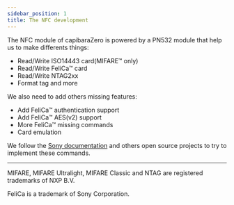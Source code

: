 ```yaml
---
sidebar_position: 1
title: The NFC development
---
```


The NFC module of capibaraZero is powered by a PN532 module that help us to make differents things:

- Read/Write ISO14443 card(MIFARE&trade; only)
- Read/Write FeliCa&trade; card
- Read/Write NTAG2xx
- Format tag and more

We also need to add others missing features:

- Add FeliCa&trade; authentication support
- Add FeliCa&trade; AES(v2) support
- More FeliCa&trade; missing commands
- Card emulation

We follow the [Sony documentation](https://www.sony.net/Products/felica/business/tech-support/) and others open source projects to try to implement these commands.

<!-- You can follow the progress of this changes [here](https://github.com/CapibaraZero/NFCFramework/issues) -->

<hr />
MIFARE, MIFARE Ultralight, MIFARE Classic and NTAG are registered trademarks of NXP B.V.

FeliCa is a trademark of Sony Corporation.
